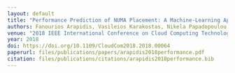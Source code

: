 ```yaml
---
layout: default
title: "Performance Prediction of NUMA Placement: A Machine-Learning Approach"
authors: Fanourios Arapidis, Vasileios Karakostas, Nikela Papadopoulou, Konstantinos Nikas, Georgios I. Goumas, Nectarios Koziris
venue: "2018 IEEE International Conference on Cloud Computing Technology and Science, CloudCom 2018, Nicosia, Cyprus, December 10-13, 2018"
year: 2018
doi: https://doi.org/10.1109/CloudCom2018.2018.00064
paperurl: files/publications/papers/arapidis2018performance.pdf
citation: files/publications/citations/arapidis2018performance.bib
---
```

